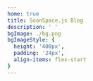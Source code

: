 ```yaml
---
home: true
title: SoonSpace.js Blog
description: ' '
bgImage: ./bg.png
bgImageStyle: {
  height: '400px',
  padding: '24px',
  align-items: flex-start
}
---
```


